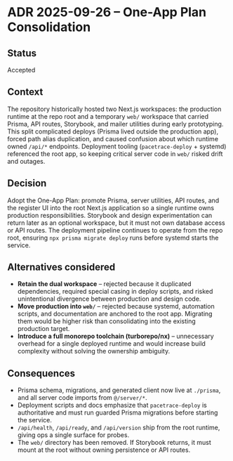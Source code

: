 # ADR 2025-09-26 – One-App Plan Consolidation

## Status
Accepted

## Context
The repository historically hosted two Next.js workspaces: the production runtime at the repo root and a temporary `web/` workspace that carried Prisma, API routes, Storybook, and mailer utilities during early prototyping. This split complicated deploys (Prisma lived outside the production app), forced path alias duplication, and caused confusion about which runtime owned `/api/*` endpoints. Deployment tooling (`pacetrace-deploy` + systemd) referenced the root app, so keeping critical server code in `web/` risked drift and outages.

## Decision
Adopt the One-App Plan: promote Prisma, server utilities, API routes, and the register UI into the root Next.js application so a single runtime owns production responsibilities. Storybook and design experimentation can return later as an optional workspace, but it must not own database access or API routes. The deployment pipeline continues to operate from the repo root, ensuring `npx prisma migrate deploy` runs before systemd starts the service.

## Alternatives considered
- **Retain the dual workspace** – rejected because it duplicated dependencies, required special casing in deploy scripts, and risked unintentional divergence between production and design code.
- **Move production into `web/`** – rejected because systemd, automation scripts, and documentation are anchored to the root app. Migrating them would be higher risk than consolidating into the existing production target.
- **Introduce a full monorepo toolchain (turborepo/nx)** – unnecessary overhead for a single deployed runtime and would increase build complexity without solving the ownership ambiguity.

## Consequences
- Prisma schema, migrations, and generated client now live at `./prisma`, and all server code imports from `@/server/*`.
- Deployment scripts and docs emphasize that `pacetrace-deploy` is authoritative and must run guarded Prisma migrations before starting the service.
- `/api/health`, `/api/ready`, and `/api/version` ship from the root runtime, giving ops a single surface for probes.
- The `web/` directory has been removed. If Storybook returns, it must mount at the root without owning persistence or API routes.
